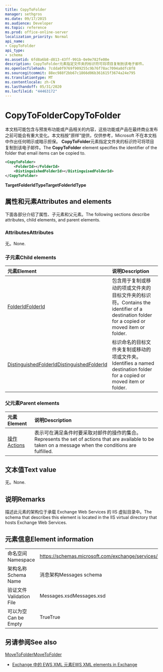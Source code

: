 ```yaml
---
title: CopyToFolder
manager: sethgros
ms.date: 09/17/2015
ms.audience: Developer
ms.topic: reference
ms.prod: office-online-server
localization_priority: Normal
api_name:
- CopyToFolder
api_type:
- schema
ms.assetid: 6fd8a6b8-d813-43ff-991b-0e9e782fe00e
description: CopyToFolder元素指定文件夹的标识符可将项目复制到该电子邮件。
ms.openlocfilehash: 7cdda0f9769f909255c9b76f78ac7094a8dfc8f8
ms.sourcegitcommit: 88ec988f2bb67c1866d06b361615f3674a24e795
ms.translationtype: MT
ms.contentlocale: zh-CN
ms.lasthandoff: 05/31/2020
ms.locfileid: "44463172"
---
```

# <a name="copytofolder"></a><span data-ttu-id="bfc85-103">CopyToFolder</span><span class="sxs-lookup"><span data-stu-id="bfc85-103">CopyToFolder</span></span>

<span data-ttu-id="bfc85-104">本文档可能包含与预发布功能或产品相关的内容，这些功能或产品在最终商业发布之前可能会有重大变化。本文档按"原样"提供，仅供参考，Microsoft 不在本文档中作出任何明示或暗示担保。 **CopyToFolder**元素指定文件夹的标识符可将项目复制到该电子邮件。</span><span class="sxs-lookup"><span data-stu-id="bfc85-104">The **CopyToFolder** element specifies the identifier of the folder that email items can be copied to.</span></span> 
  
```XML
<CopyToFolder>
    <FolderId></FolderId>
    <DistinguishedFolderId></DistinguisedFolderId>
</CopyToFolder>
```

 <span data-ttu-id="bfc85-105">**TargetFolderIdType**</span><span class="sxs-lookup"><span data-stu-id="bfc85-105">**TargetFolderIdType**</span></span>
## <a name="attributes-and-elements"></a><span data-ttu-id="bfc85-106">属性和元素</span><span class="sxs-lookup"><span data-stu-id="bfc85-106">Attributes and elements</span></span>

<span data-ttu-id="bfc85-107">下面各部分介绍了属性、子元素和父元素。</span><span class="sxs-lookup"><span data-stu-id="bfc85-107">The following sections describe attributes, child elements, and parent elements.</span></span>
  
### <a name="attributes"></a><span data-ttu-id="bfc85-108">Attributes</span><span class="sxs-lookup"><span data-stu-id="bfc85-108">Attributes</span></span>

<span data-ttu-id="bfc85-109">无。</span><span class="sxs-lookup"><span data-stu-id="bfc85-109">None.</span></span>
  
### <a name="child-elements"></a><span data-ttu-id="bfc85-110">子元素</span><span class="sxs-lookup"><span data-stu-id="bfc85-110">Child elements</span></span>

|<span data-ttu-id="bfc85-111">**元素**</span><span class="sxs-lookup"><span data-stu-id="bfc85-111">**Element**</span></span>|<span data-ttu-id="bfc85-112">**说明**</span><span class="sxs-lookup"><span data-stu-id="bfc85-112">**Description**</span></span>|
|:-----|:-----|
|[<span data-ttu-id="bfc85-113">FolderId</span><span class="sxs-lookup"><span data-stu-id="bfc85-113">FolderId</span></span>](folderid.md) <br/> |<span data-ttu-id="bfc85-114">包含用于复制或移动的项或文件夹的目标文件夹的标识符。</span><span class="sxs-lookup"><span data-stu-id="bfc85-114">Contains the identifier of a destination folder for a copied or moved item or folder.</span></span>  <br/> |
|[<span data-ttu-id="bfc85-115">DistinguishedFolderId</span><span class="sxs-lookup"><span data-stu-id="bfc85-115">DistinguishedFolderId</span></span>](distinguishedfolderid.md) <br/> |<span data-ttu-id="bfc85-116">标识命名的目标文件夹复制或移动的项或文件夹。</span><span class="sxs-lookup"><span data-stu-id="bfc85-116">Identifies a named destination folder for a copied or moved item or folder.</span></span>  <br/> |
   
### <a name="parent-elements"></a><span data-ttu-id="bfc85-117">父元素</span><span class="sxs-lookup"><span data-stu-id="bfc85-117">Parent elements</span></span>

|<span data-ttu-id="bfc85-118">**元素**</span><span class="sxs-lookup"><span data-stu-id="bfc85-118">**Element**</span></span>|<span data-ttu-id="bfc85-119">**说明**</span><span class="sxs-lookup"><span data-stu-id="bfc85-119">**Description**</span></span>|
|:-----|:-----|
|[<span data-ttu-id="bfc85-120">操作</span><span class="sxs-lookup"><span data-stu-id="bfc85-120">Actions</span></span>](actions.md) <br/> |<span data-ttu-id="bfc85-121">表示可在满足条件时要采取对邮件的操作的集合。</span><span class="sxs-lookup"><span data-stu-id="bfc85-121">Represents the set of actions that are available to be taken on a message when the conditions are fulfilled.</span></span>  <br/> |
   
## <a name="text-value"></a><span data-ttu-id="bfc85-122">文本值</span><span class="sxs-lookup"><span data-stu-id="bfc85-122">Text value</span></span>

<span data-ttu-id="bfc85-123">无。</span><span class="sxs-lookup"><span data-stu-id="bfc85-123">None.</span></span>
  
## <a name="remarks"></a><span data-ttu-id="bfc85-124">说明</span><span class="sxs-lookup"><span data-stu-id="bfc85-124">Remarks</span></span>

<span data-ttu-id="bfc85-125">描述此元素的架构位于承载 Exchange Web Services 的 IIS 虚拟目录中。</span><span class="sxs-lookup"><span data-stu-id="bfc85-125">The schema that describes this element is located in the IIS virtual directory that hosts Exchange Web Services.</span></span>
  
## <a name="element-information"></a><span data-ttu-id="bfc85-126">元素信息</span><span class="sxs-lookup"><span data-stu-id="bfc85-126">Element information</span></span>

|||
|:-----|:-----|
|<span data-ttu-id="bfc85-127">命名空间</span><span class="sxs-lookup"><span data-stu-id="bfc85-127">Namespace</span></span>  <br/> |https://schemas.microsoft.com/exchange/services/2006/messages  <br/> |
|<span data-ttu-id="bfc85-128">架构名称</span><span class="sxs-lookup"><span data-stu-id="bfc85-128">Schema Name</span></span>  <br/> |<span data-ttu-id="bfc85-129">消息架构</span><span class="sxs-lookup"><span data-stu-id="bfc85-129">Messages schema</span></span>  <br/> |
|<span data-ttu-id="bfc85-130">验证文件</span><span class="sxs-lookup"><span data-stu-id="bfc85-130">Validation File</span></span>  <br/> |<span data-ttu-id="bfc85-131">Messages.xsd</span><span class="sxs-lookup"><span data-stu-id="bfc85-131">Messages.xsd</span></span>  <br/> |
|<span data-ttu-id="bfc85-132">可以为空</span><span class="sxs-lookup"><span data-stu-id="bfc85-132">Can be Empty</span></span>  <br/> |<span data-ttu-id="bfc85-133">True</span><span class="sxs-lookup"><span data-stu-id="bfc85-133">True</span></span>  <br/> |
   
## <a name="see-also"></a><span data-ttu-id="bfc85-134">另请参阅</span><span class="sxs-lookup"><span data-stu-id="bfc85-134">See also</span></span>



[<span data-ttu-id="bfc85-135">MoveToFolder</span><span class="sxs-lookup"><span data-stu-id="bfc85-135">MoveToFolder</span></span>](movetofolder.md)


- [<span data-ttu-id="bfc85-136">Exchange 中的 EWS XML 元素</span><span class="sxs-lookup"><span data-stu-id="bfc85-136">EWS XML elements in Exchange</span></span>](ews-xml-elements-in-exchange.md)

